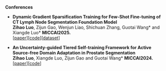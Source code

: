 
**Conferences**
* <b> Dynamic Gradient Sparsification Training for Few-Shot Fine-tuning of CT Lymph Node Segmentation Foundation Model</b> <br>
<b>Zihao Luo</b>, Zijun Gao, Wenjun Liao, Shichuan Zhang, Guotai Wang* and Xiangde Luo*
<b>MICCAI2025.</b><br>
[[paper](https://arxiv.org/pdf/2503.00748)][[code](https://github.com/Zihaoluoh/LN-Seg-FM)][[dataset](https://github.com/Luoxd1996/MSHub)]

* <b> An Uncertainty-guided Tiered Self-training Framework for Active Source-free Domain Adaptation in Prostate Segmentation</b> <br>
<b>Zihao Luo</b>, Xiangde Luo, Zijun Gao and Guotai Wang*
<b>MICCAI2024.</b><br>
[[paper]([https://arxiv.org/abs/2407.02893])][[code](https://github.com/HiLab-git/UGTST)]
